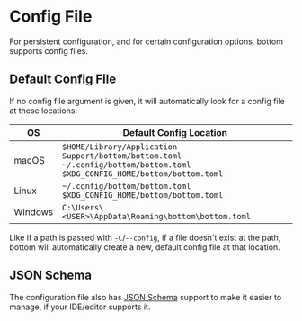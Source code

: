 # Config File

For persistent configuration, and for certain configuration options, bottom supports config files.

## Default Config File

If no config file argument is given, it will automatically look for a config file at these locations:

| OS      | Default Config Location                                                                                                                |
| ------- | -------------------------------------------------------------------------------------------------------------------------------------- |
| macOS   | `$HOME/Library/Application Support/bottom/bottom.toml`<br/> `~/.config/bottom/bottom.toml` <br/> `$XDG_CONFIG_HOME/bottom/bottom.toml` |
| Linux   | `~/.config/bottom/bottom.toml` <br/> `$XDG_CONFIG_HOME/bottom/bottom.toml`                                                             |
| Windows | `C:\Users\<USER>\AppData\Roaming\bottom\bottom.toml`                                                                                   |

Like if a path is passed with `-C`/`--config`, if a file doesn't exist at the path, bottom will automatically create a
new, default config file at that location.

## JSON Schema

The configuration file also has [JSON Schema](https://json-schema.org/) support to make it easier to manage, if your
IDE/editor supports it.
